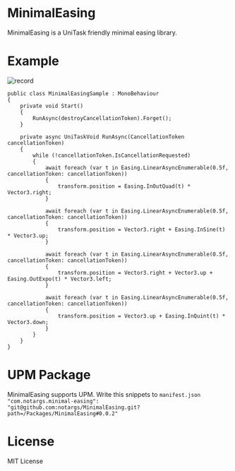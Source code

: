 # MinimalEasing
MinimalEasing is a UniTask friendly minimal easing library.

# Example

![record](https://github.com/notargs/MinimalEasing/assets/3889597/3552c9a9-a314-4c7f-8427-f61a3438fa61)

```
public class MinimalEasingSample : MonoBehaviour
{
    private void Start()
    {
        RunAsync(destroyCancellationToken).Forget();
    }

    private async UniTaskVoid RunAsync(CancellationToken cancellationToken)
    {
        while (!cancellationToken.IsCancellationRequested)
        {
            await foreach (var t in Easing.LinearAsyncEnumerable(0.5f, cancellationToken: cancellationToken))
            {
                transform.position = Easing.InOutQuad(t) * Vector3.right;
            }

            await foreach (var t in Easing.LinearAsyncEnumerable(0.5f, cancellationToken: cancellationToken))
            {
                transform.position = Vector3.right + Easing.InSine(t) * Vector3.up;
            }
        
            await foreach (var t in Easing.LinearAsyncEnumerable(0.5f, cancellationToken: cancellationToken))
            {
                transform.position = Vector3.right + Vector3.up + Easing.OutExpo(t) * Vector3.left;
            }
            
            await foreach (var t in Easing.LinearAsyncEnumerable(0.5f, cancellationToken: cancellationToken))
            {
                transform.position = Vector3.up + Easing.InQuint(t) * Vector3.down;
            }
        }
    }
}
```

# UPM Package
MinimalEasing supports UPM.
Write this snippets to `manifest.json`
`"com.notargs.minimal-easing": "git@github.com:notargs/MinimalEasing.git?path=/Packages/MinimalEasing#0.0.2"`

# License
MIT License
